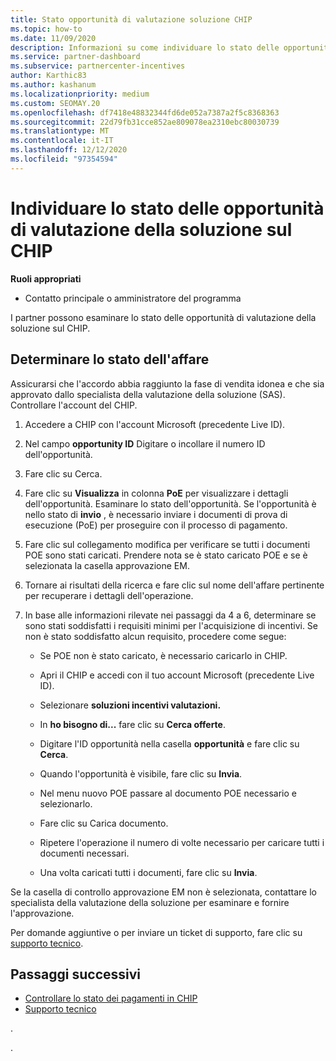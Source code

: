 ```yaml
---
title: Stato opportunità di valutazione soluzione CHIP
ms.topic: how-to
ms.date: 11/09/2020
description: Informazioni su come individuare lo stato delle opportunità di valutazione della soluzione nella piattaforma Channel incentives Platform (CHIP).
ms.service: partner-dashboard
ms.subservice: partnercenter-incentives
author: Karthic83
ms.author: kashanum
ms.localizationpriority: medium
ms.custom: SEOMAY.20
ms.openlocfilehash: df7418e48832344fd6de052a7387a2f5c8368363
ms.sourcegitcommit: 22d79fb31cce852ae809078ea2310ebc80030739
ms.translationtype: MT
ms.contentlocale: it-IT
ms.lasthandoff: 12/12/2020
ms.locfileid: "97354594"
---
```

# <a name="find-your-solution-assessments-opportunity-status-on-chip"></a>Individuare lo stato delle opportunità di valutazione della soluzione sul CHIP

**Ruoli appropriati**

- Contatto principale o amministratore del programma

I partner possono esaminare lo stato delle opportunità di valutazione della soluzione sul CHIP.

## <a name="determine-the-status-of-your-deal"></a>Determinare lo stato dell'affare

Assicurarsi che l'accordo abbia raggiunto la fase di vendita idonea e che sia approvato dallo specialista della valutazione della soluzione (SAS). Controllare l'account del CHIP.

1. Accedere a CHIP con l'account Microsoft (precedente Live ID).
1. Nel campo **opportunity ID** Digitare o incollare il numero ID dell'opportunità.
3. Fare clic su Cerca.

1. Fare clic su **Visualizza** in colonna **PoE** per visualizzare i dettagli dell'opportunità. Esaminare lo stato dell'opportunità. Se l'opportunità è nello stato di **invio** , è necessario inviare i documenti di prova di esecuzione (PoE) per proseguire con il processo di pagamento.
 
1. Fare clic sul collegamento modifica per verificare se tutti i documenti POE sono stati caricati. Prendere nota se è stato caricato POE e se è selezionata la casella approvazione EM.
 
1. Tornare ai risultati della ricerca e fare clic sul nome dell'affare pertinente per recuperare i dettagli dell'operazione. 

1. In base alle informazioni rilevate nei passaggi da 4 a 6, determinare se sono stati soddisfatti i requisiti minimi per l'acquisizione di incentivi. Se non è stato soddisfatto alcun requisito, procedere come segue:
 
     - Se POE non è stato caricato, è necessario caricarlo in CHIP.
 
     - Apri il CHIP e accedi con il tuo account Microsoft (precedente Live ID).
 
     - Selezionare **soluzioni incentivi valutazioni.**

     - In **ho bisogno di...** fare clic su **Cerca offerte**.

     - Digitare l'ID opportunità nella casella **opportunità** e fare clic su **Cerca**.

     - Quando l'opportunità è visibile, fare clic su **Invia**.
  
     - Nel menu nuovo POE passare al documento POE necessario e selezionarlo.

     - Fare clic su Carica documento.

     - Ripetere l'operazione il numero di volte necessario per caricare tutti i documenti necessari.

     - Una volta caricati tutti i documenti, fare clic su **Invia**.

Se la casella di controllo approvazione EM non è selezionata, contattare lo specialista della valutazione della soluzione per esaminare e fornire l'approvazione.
 
Per domande aggiuntive o per inviare un ticket di supporto, fare clic su [supporto tecnico](report-problems-with-partner-center.md).

## <a name="next-steps"></a>Passaggi successivi

- [Controllare lo stato dei pagamenti in CHIP](chip-payment-status.md)
- [Supporto tecnico](report-problems-with-partner-center.md)

.




.





